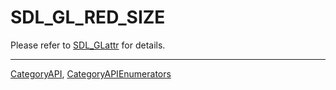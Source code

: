# SDL_GL_RED_SIZE

Please refer to [SDL_GLattr](SDL_GLattr) for details.

----
[CategoryAPI](CategoryAPI), [CategoryAPIEnumerators](CategoryAPIEnumerators)

